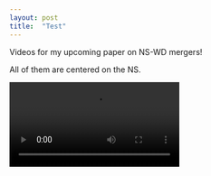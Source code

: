 ```yaml
---
layout: post
title:  "Test"
---
```


Videos for my upcoming paper on NS-WD mergers!


All of them are centered on the NS.

![Density](/assets/publications/NSWD_2023/density.mp4)
